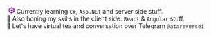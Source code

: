 ﻿&nbsp;![c#-logo](./assets/csharp-logo-inline.png) Currently learning `C#`, `Asp.NET` and server side stuff.  
👀 Also honing my skills in the client side. `React` & `Angular` stuff.  
👾 Let's have virtual tea and conversation over Telegram `@atareversei`
